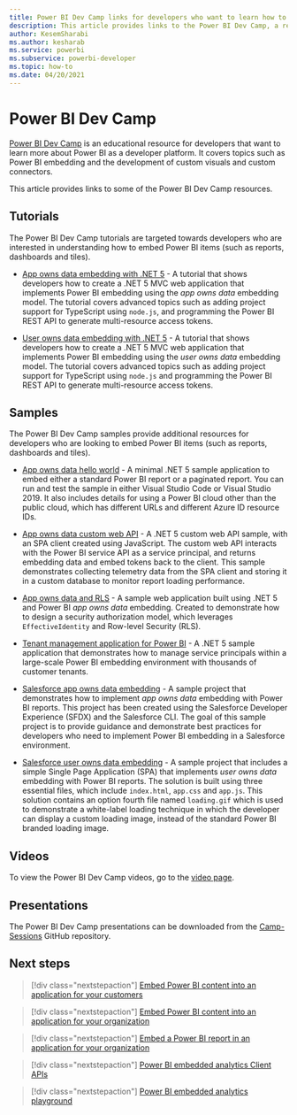 ```yaml
---
title: Power BI Dev Camp links for developers who want to learn how to embed Power BI
description: This article provides links to the Power BI Dev Camp, a resource for developers who want to learn how to embed Power BI
author: KesemSharabi
ms.author: kesharab
ms.service: powerbi
ms.subservice: powerbi-developer
ms.topic: how-to
ms.date: 04/20/2021
---
```


# Power BI Dev Camp

[Power BI Dev Camp](https://www.powerbidevcamp.net/) is an educational resource for developers that want to learn more about Power BI as a developer platform. It covers topics such as Power BI embedding and the development of custom visuals and custom connectors.

This article provides links to some of the Power BI Dev Camp resources.

## Tutorials

The Power BI Dev Camp tutorials are targeted towards developers who are interested in understanding how to embed Power BI items (such as reports, dashboards and tiles).

* [App owns data embedding with .NET 5](https://github.com/PowerBiDevCamp/DOTNET5-AppOwnsData-Tutorial) - A tutorial that shows developers how to create a .NET 5 MVC web application that implements Power BI embedding using the *app owns data* embedding model. The tutorial covers advanced topics such as adding project support for TypeScript using `node.js`, and programming the Power BI REST API to generate multi-resource access tokens.

* [User owns data embedding with .NET 5](https://github.com/PowerBiDevCamp/DOTNET5-UserOwnsData-Tutorial) - A tutorial that shows developers how to create a .NET 5 MVC web application that implements Power BI embedding using the *user owns data* embedding model. The tutorial covers advanced topics such as adding project support for TypeScript using `node.js` and programming the Power BI REST API to generate multi-resource access tokens.

## Samples

The Power BI Dev Camp samples provide additional resources for developers who are looking to embed Power BI items (such as reports, dashboards and tiles).

* [App owns data hello world](https://github.com/PowerBiDevCamp/AppOwnsDataHelloWorld) - A minimal .NET 5 sample application to embed either a standard Power BI report or a paginated report. You can run and test the sample in either Visual Studio Code or Visual Studio 2019. It also includes details for using a Power BI cloud other than the public cloud, which has different URLs and different Azure ID resource IDs.

* [App owns data custom web API](https://github.com/PowerBiDevCamp/AppOwnsDataWebApi) - A .NET 5 custom web API sample, with an SPA client created using JavaScript. The custom web API interacts with the Power BI service API as a service principal, and returns embedding data and embed tokens back to the client. This sample demonstrates collecting telemetry data from the SPA client and storing it in a custom database to monitor report loading performance.

* [App owns data and RLS](https://github.com/PowerBiDevCamp/AppOwnsDataWithRLS) - A sample web application built using .NET 5 and Power BI *app owns data* embedding. Created to demonstrate how to design a security authorization model, which leverages `EffectiveIdentity` and Row-level Security (RLS).

* [Tenant management application for Power BI](https://github.com/PowerBiDevCamp/TenantManagement) - A .NET 5 sample application that demonstrates how to manage service principals within a large-scale Power BI embedding environment with thousands of customer tenants.

* [Salesforce app owns data embedding](https://github.com/PowerBiDevCamp/SalesforceAppOwnsDataEmbedding) - A sample project that demonstrates how to implement *app owns data* embedding with Power BI reports. This project has been created using the Salesforce Developer Experience (SFDX) and the Salesforce CLI. The goal of this sample project is to provide guidance and demonstrate best practices for developers who need to implement Power BI embedding in a Salesforce environment.

* [Salesforce user owns data embedding](https://github.com/PowerBiDevCamp/SalesforceUserOwnsDataEmbedding) - A sample project that includes a simple Single Page Application (SPA) that implements *user owns data* embedding with Power BI reports. The solution is built using three essential files, which include `index.html`, `app.css` and `app.js`. This solution contains an option fourth file named `loading.gif` which is used to demonstrate a white-label loading technique in which the developer can display a custom loading image, instead of the standard Power BI branded loading image.

## Videos

To view the Power BI Dev Camp videos, go to the [video page](https://www.powerbidevcamp.net/videos/).

## Presentations

The Power BI Dev Camp presentations can be downloaded from the [Camp-Sessions](https://github.com/PowerBiDevCamp/Camp-Sessions) GitHub repository.

## Next steps

>[!div class="nextstepaction"]
>[Embed Power BI content into an application for your customers](embed-sample-for-customers.md)

>[!div class="nextstepaction"]
>[Embed Power BI content into an application for your organization](embed-sample-for-your-organization.md)

>[!div class="nextstepaction"]
>[Embed a Power BI report in an application for your organization](embed-organization-app.md)

>[!div class="nextstepaction"]
>[Power BI embedded analytics Client APIs](/javascript/api/overview/powerbi/)

>[!div class="nextstepaction"]
>[Power BI embedded analytics playground](https://go.microsoft.com/fwlink/?linkid=848279)
